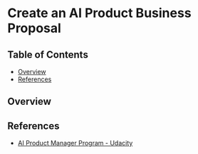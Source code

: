 #  Create an AI Product Business Proposal

## Table of Contents 

- [Overview](#overview)
- [References](#references)

## Overview  <a name="overview"/>


## References <a name="references"/>

- [AI Product Manager Program - Udacity](https://www.udacity.com/course/ai-product-manager-nanodegree--nd088)
